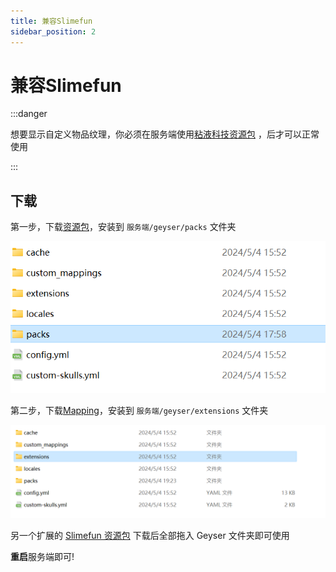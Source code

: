 ```yaml
---
title: 兼容Slimefun
sidebar_position: 2
---
```


# 兼容Slimefun

:::danger

想要显示自定义物品纹理，你必须在服务端使用[粘液科技资源包](https://github.com/xMikux/Slimefun-Resourcepack/releases)
，后才可以正常使用

:::

## 下载

第一步，下载[资源包](https://dl.8aka.org/plugins/Slimefun.mcpack)，安装到 `服务端/geyser/packs` 文件夹

![](_image/Geyser4.png)

第二步，下载[Mapping](https://dl.8aka.org/plugins/RYSurvival-SlimefunMapping.jar)，安装到 `服务端/geyser/extensions`
文件夹

![](Extended/_image/Geyser5.png)

另一个扩展的 [Slimefun 资源包](https://dl.8aka.org/plugins/slimefun-extension.zip) 下载后全部拖入 Geyser 文件夹即可使用

**重启**服务端即可!


